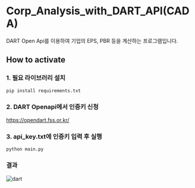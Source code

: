 # Corp_Analysis_with_DART_API(CADA)
DART Open Api를 이용하여 기업의 EPS, PBR 등을 계산하는 프로그램입니다.

## How to activate

### 1. 필요 라이브러리 설치

```
pip install requirements.txt
```

### 2. DART Openapi에서 인증키 신청

https://opendart.fss.or.kr/

### 3. api_key.txt에 인증키 입력 후 실행
```
python main.py
```

### 결과

![dart](https://user-images.githubusercontent.com/65960990/116415223-2ed02e00-a874-11eb-9966-1694e941b6da.png)
